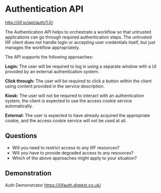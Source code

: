 # Authentication API

<!-- #todo:0 What else should we add to the auth section? -->

http://iiif.io/api/auth/1.0/

The Authentication API helps to orchestrate a workflow so that untrusted applications can go through required authentication steps. The untrusted IIIF client does not handle login or accepting user credentials itself, but just manages the workflow appropriately.

The API supports the following approaches:

**Login:**
The user will be required to log in using a separate window with a UI provided by an external authentication system.

**Click through:**
The user will be required to click a button within the client using content provided in the service description.

**Kiosk:**
The user will not be required to interact with an authentication system, the client is expected to use the access cookie service automatically.

**External:**
The user is expected to have already acquired the appropriate cookie, and the access cookie service will not be used at all.

## Questions

- Will you need to restrict access to any IIIF resources?
- Will you have to provide degraded access to any resources?
- Which of the above approaches might apply to your situation?

<!-- #todo:0 there's probably a better word than "approaches" for these different workflow patterns -->

## Demonstration

Auth Demonstrator https://iiifauth.digtest.co.uk/
